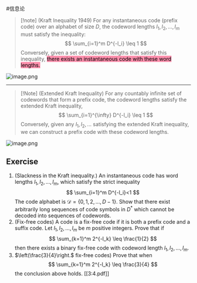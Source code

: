 #信息论 

>[!note] (Kraft Inequality 1949) 
>For any instantaneous code (prefix code) over an alphabet of size $D$, the codeword lengths $l_1, l_2, \ldots, l_m$ must satisfy the inequality:
>$$
>\sum_{i=1}^m D^{-l_i} \leq 1
>$$
>Conversely, given a set of codeword lengths that satisfy this inequality, <mark style="background: #FF5582A6;">there exists an instantaneous code with these word lengths.</mark>

![image.png](https://obsidian-1317758465.cos.ap-shanghai.myqcloud.com/images/20230424150320.png)
*****

>[!Note] (Extended Kraft Inequality)
> For any countably infinite set of codewords that form a prefix code, the codeword lengths satisfy the extended Kraft inequality,
>$$
>\sum_{i=1}^{\infty} D^{-l_i} \leq 1
>$$
>Conversely, given any $l_1, l_2, \ldots$ satisfying the extended Kraft inequality, we can construct a prefix code with these codeword lengths.

![image.png](https://obsidian-1317758465.cos.ap-shanghai.myqcloud.com/images/20230424151214.png)


## Exercise

1. (Slackness in the Kraft inequality.) An instantaneous code has word lengths $l_1, l_2, \ldots, l_m$, which satisfy the strict inequality
$$
\sum_{i=1}^m D^{-l_i}<1
$$
The code alphabet is $\mathcal{D}=\{0,1,2, \ldots, D-1\}$. Show that there exist arbitrarily long sequences of code symbols in $D^*$ which cannot be decoded into sequences of codewords. 
3. (Fix-free codes) A code is a fix-free code if it is both a prefix code and a suffix code. Let $l_1, l_2, \ldots, l_m$ be $m$ positive integers. Prove that if
$$
\sum_{k=1}^m 2^{-l_k} \leq \frac{1}{2}
$$
then there exists a binary fix-free code with codeword length $l_1, l_2, \ldots, l_m$.
3. $\left(\frac{3}{4}\right.$ fix-free codes) Prove that when
$$
\sum_{k=1}^m 2^{-l_k} \leq \frac{3}{4}
$$
the conclusion above holds.
[[3:4.pdf]]